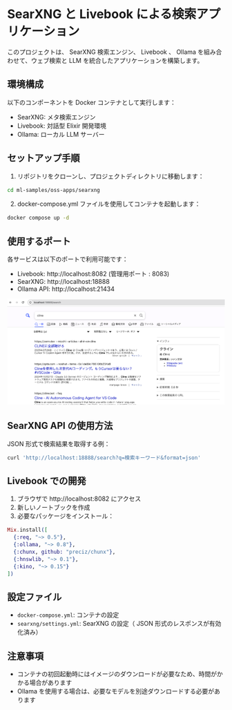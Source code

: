 # SearXNG と Livebook による検索アプリケーション

このプロジェクトは、 SearXNG 検索エンジン、 Livebook 、 Ollama を組み合わせて、ウェブ検索と LLM を統合したアプリケーションを構築します。

## 環境構成

以下のコンポーネントを Docker コンテナとして実行します：

- SearXNG: メタ検索エンジン
- Livebook: 対話型 Elixir 開発環境
- Ollama: ローカル LLM サーバー

## セットアップ手順

1. リポジトリをクローンし、プロジェクトディレクトリに移動します：

```bash
cd ml-samples/oss-apps/searxng
```

2. docker-compose.yml ファイルを使用してコンテナを起動します：

```bash
docker compose up -d
```

## 使用するポート

各サービスは以下のポートで利用可能です：

- Livebook: http://localhost:8082 (管理用ポート : 8083)
- SearXNG: http://localhost:18888
- Ollama API: http://localhost:21434

![](./images/searxng-ui.png)

## SearXNG API の使用方法

JSON 形式で検索結果を取得する例：

```bash
curl 'http://localhost:18888/search?q=検索キーワード&format=json'
```

## Livebook での開発

1. ブラウザで http://localhost:8082 にアクセス
2. 新しいノートブックを作成
3. 必要なパッケージをインストール：

```elixir
Mix.install([
  {:req, "~> 0.5"},
  {:ollama, "~> 0.8"},
  {:chunx, github: "preciz/chunx"},
  {:hnswlib, "~> 0.1"},
  {:kino, "~> 0.15"}
])
```

## 設定ファイル

- `docker-compose.yml`: コンテナの設定
- `searxng/settings.yml`: SearXNG の設定（ JSON 形式のレスポンスが有効化済み）

## 注意事項

- コンテナの初回起動時にはイメージのダウンロードが必要なため、時間がかかる場合があります
- Ollama を使用する場合は、必要なモデルを別途ダウンロードする必要があります
